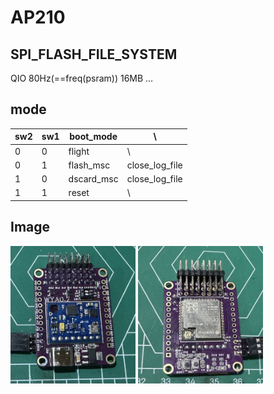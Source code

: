 # AP210
## SPI_FLASH_FILE_SYSTEM
QIO 80Hz(==freq(psram)) 16MB
...
## mode
sw2 | sw1 | boot_mode | \ |
--- | --- | ---- | --- |
 0  |  0  | flight | \ |
 0  |  1  | flash_msc | close_log_file |
 1  |  0  | dscard_msc | close_log_file |
 1  |  1  | reset | \ |

## Image
<left class="half">
<img src="./pic/board_up.JPG" height=220 width=200/>
<img src="./pic/board_bottom.JPG" height=220 width=200/>
</left>
